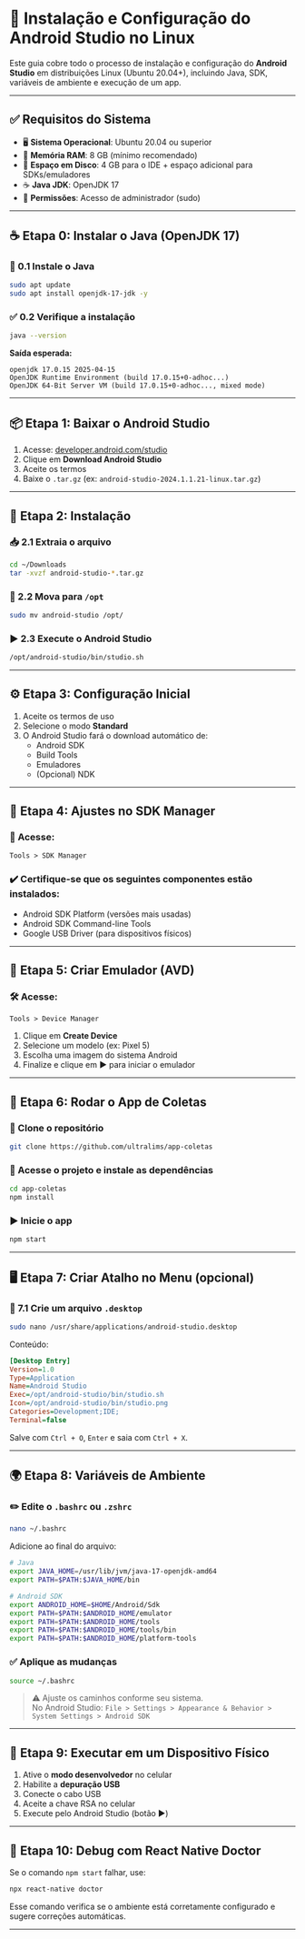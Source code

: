# 📱 Instalação e Configuração do Android Studio no Linux

Este guia cobre todo o processo de instalação e configuração do **Android Studio** em distribuições Linux (Ubuntu 20.04+), incluindo Java, SDK, variáveis de ambiente e execução de um app.

---

## ✅ Requisitos do Sistema

- 🖥️ **Sistema Operacional**: Ubuntu 20.04 ou superior  
- 🧠 **Memória RAM**: 8 GB (mínimo recomendado)  
- 💽 **Espaço em Disco**: 4 GB para o IDE + espaço adicional para SDKs/emuladores  
- ☕ **Java JDK**: OpenJDK 17  
- 🔐 **Permissões**: Acesso de administrador (sudo)  

---

## ☕ Etapa 0: Instalar o Java (OpenJDK 17)

### 📌 0.1 Instale o Java

```bash
sudo apt update
sudo apt install openjdk-17-jdk -y
```

### ✅ 0.2 Verifique a instalação

```bash
java --version
```

**Saída esperada:**

```
openjdk 17.0.15 2025-04-15
OpenJDK Runtime Environment (build 17.0.15+0-adhoc...)
OpenJDK 64-Bit Server VM (build 17.0.15+0-adhoc..., mixed mode)
```

---

## 📦 Etapa 1: Baixar o Android Studio

1. Acesse: [developer.android.com/studio](https://developer.android.com/studio)  
2. Clique em **Download Android Studio**  
3. Aceite os termos  
4. Baixe o `.tar.gz` (ex: `android-studio-2024.1.1.21-linux.tar.gz`)  

---

## 📂 Etapa 2: Instalação

### 📥 2.1 Extraia o arquivo

```bash
cd ~/Downloads
tar -xvzf android-studio-*.tar.gz
```

### 🚚 2.2 Mova para `/opt`

```bash
sudo mv android-studio /opt/
```

### ▶️ 2.3 Execute o Android Studio

```bash
/opt/android-studio/bin/studio.sh
```

---

## ⚙️ Etapa 3: Configuração Inicial

1. Aceite os termos de uso  
2. Selecione o modo **Standard**  
3. O Android Studio fará o download automático de:  
   - Android SDK  
   - Build Tools  
   - Emuladores  
   - (Opcional) NDK  

---

## 🧰 Etapa 4: Ajustes no SDK Manager

### 📍 Acesse:

`Tools > SDK Manager`

### ✔️ Certifique-se que os seguintes componentes estão instalados:

- Android SDK Platform (versões mais usadas)  
- Android SDK Command-line Tools  
- Google USB Driver (para dispositivos físicos)  

---

## 📱 Etapa 5: Criar Emulador (AVD)

### 🛠️ Acesse:

`Tools > Device Manager`

1. Clique em **Create Device**  
2. Selecione um modelo (ex: Pixel 5)  
3. Escolha uma imagem do sistema Android  
4. Finalize e clique em **▶️** para iniciar o emulador  

---

## 🧪 Etapa 6: Rodar o App de Coletas

### 🧾 Clone o repositório

```bash
git clone https://github.com/ultralims/app-coletas
```

### 📂 Acesse o projeto e instale as dependências

```bash
cd app-coletas
npm install
```

### ▶️ Inicie o app

```bash
npm start
```

---

## 🖥️ Etapa 7: Criar Atalho no Menu (opcional)

### 📄 7.1 Crie um arquivo `.desktop`

```bash
sudo nano /usr/share/applications/android-studio.desktop
```

Conteúdo:

```ini
[Desktop Entry]
Version=1.0
Type=Application
Name=Android Studio
Exec=/opt/android-studio/bin/studio.sh
Icon=/opt/android-studio/bin/studio.png
Categories=Development;IDE;
Terminal=false
```

Salve com `Ctrl + O`, `Enter` e saia com `Ctrl + X`.

---

## 🌍 Etapa 8: Variáveis de Ambiente

### ✏️ Edite o `.bashrc` ou `.zshrc`

```bash
nano ~/.bashrc
```

Adicione ao final do arquivo:

```bash
# Java
export JAVA_HOME=/usr/lib/jvm/java-17-openjdk-amd64
export PATH=$PATH:$JAVA_HOME/bin

# Android SDK
export ANDROID_HOME=$HOME/Android/Sdk
export PATH=$PATH:$ANDROID_HOME/emulator
export PATH=$PATH:$ANDROID_HOME/tools
export PATH=$PATH:$ANDROID_HOME/tools/bin
export PATH=$PATH:$ANDROID_HOME/platform-tools
```

### ✅ Aplique as mudanças

```bash
source ~/.bashrc
```

> ⚠️ Ajuste os caminhos conforme seu sistema.  
> No Android Studio: `File > Settings > Appearance & Behavior > System Settings > Android SDK`

---

## 🔌 Etapa 9: Executar em um Dispositivo Físico

1. Ative o **modo desenvolvedor** no celular  
2. Habilite a **depuração USB**  
3. Conecte o cabo USB  
4. Aceite a chave RSA no celular  
5. Execute pelo Android Studio (botão ▶️)  

---

## 🐞 Etapa 10: Debug com React Native Doctor

Se o comando `npm start` falhar, use:

```bash
npx react-native doctor
```

Esse comando verifica se o ambiente está corretamente configurado e sugere correções automáticas.

---
